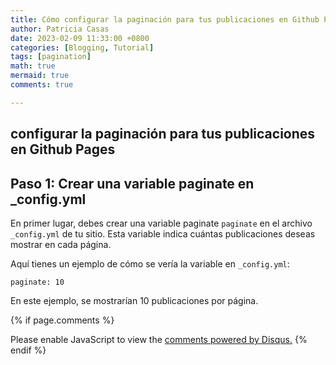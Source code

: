 ```yaml
---
title: Cómo configurar la paginación para tus publicaciones en Github Pages
author: Patricia Casas
date: 2023-02-09 11:33:00 +0800
categories: [Blogging, Tutorial]
tags: [pagination]
math: true
mermaid: true
comments: true

---
```


## configurar la paginación para tus publicaciones en Github Pages

<h2 data-toc-skip>Paso 1:  Crear una variable paginate en _config.yml</h2>

En primer lugar, debes crear una variable paginate `paginate` en el archivo `_config.yml` de tu sitio. Esta variable indica cuántas publicaciones deseas mostrar en cada página.

Aquí tienes un ejemplo de cómo se vería la variable en `_config.yml`:

```
paginate: 10

```
En este ejemplo, se mostrarían 10 publicaciones por página.




{% if page.comments %}
<div id="disqus_thread"></div>
<script>
    /**
    *  RECOMMENDED CONFIGURATION VARIABLES: EDIT AND UNCOMMENT THE SECTION BELOW TO INSERT DYNAMIC VALUES FROM YOUR PLATFORM OR CMS.
    *  LEARN WHY DEFINING THESE VARIABLES IS IMPORTANT: https://disqus.com/admin/universalcode/#configuration-variables    */
    /*
    var disqus_config = function () {
    this.page.url = PAGE_URL;  // Replace PAGE_URL with your page's canonical URL variable
    this.page.identifier = PAGE_IDENTIFIER; // Replace PAGE_IDENTIFIER with your page's unique identifier variable
    };
    */
    (function() { // DON'T EDIT BELOW THIS LINE
    var d = document, s = d.createElement('script');
    s.src = 'https://https-patriciacap-github-io.disqus.com/embed.js';
    s.setAttribute('data-timestamp', +new Date());
    (d.head || d.body).appendChild(s);
    })();
</script>
<noscript>Please enable JavaScript to view the <a href="https://disqus.com/?ref_noscript">comments powered by Disqus.</a></noscript>
{% endif %}
